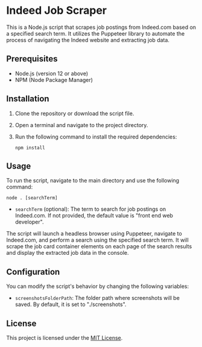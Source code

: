 # Indeed Job Scraper

This is a Node.js script that scrapes job postings from Indeed.com based on a specified search term. It utilizes the Puppeteer library to automate the process of navigating the Indeed website and extracting job data.

## Prerequisites

- Node.js (version 12 or above)
- NPM (Node Package Manager)

## Installation

1. Clone the repository or download the script file.
2. Open a terminal and navigate to the project directory.
3. Run the following command to install the required dependencies:

   ```
   npm install
   ```

## Usage

To run the script, navigate to the main directory and use the following command:

```
node . [searchTerm]
```

- `searchTerm` (optional): The term to search for job postings on Indeed.com. If not provided, the default value is "front end web developer".

The script will launch a headless browser using Puppeteer, navigate to Indeed.com, and perform a search using the specified search term. It will scrape the job card container elements on each page of the search results and display the extracted job data in the console.

## Configuration

You can modify the script's behavior by changing the following variables:

- `screenshotsFolderPath`: The folder path where screenshots will be saved. By default, it is set to "./screenshots".

## License

This project is licensed under the [MIT License](LICENSE).
